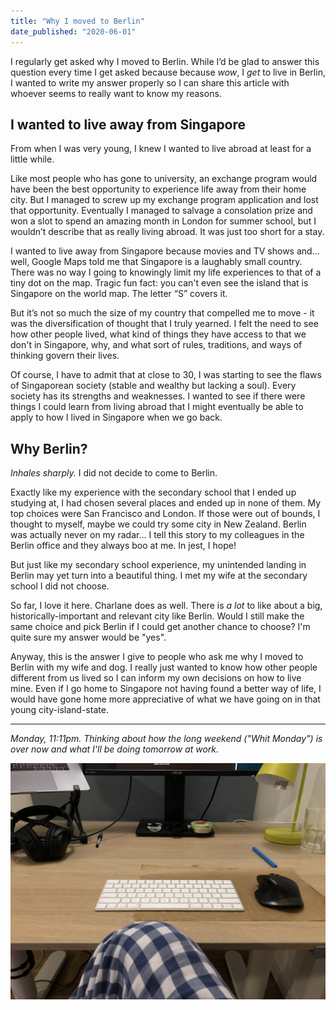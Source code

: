```yaml
---
title: "Why I moved to Berlin"
date_published: "2020-06-01"
---
```


I regularly get asked why I moved to Berlin. While I’d be glad to answer this question every time I get asked because because *wow*, I *get* to live in Berlin, I wanted to write my answer properly so I can share this article with whoever seems to really want to know my reasons.

## I wanted to live away from Singapore
From when I was very young, I knew I wanted to live abroad at least for a little while.

Like most people who has gone to university, an exchange program would have been the best opportunity to experience life away from their home city. But I managed to screw up my exchange program application and lost that opportunity. Eventually I managed to salvage a consolation prize and won a slot to spend an amazing month in London for summer school, but I wouldn’t describe that as really living abroad. It was just too short for a stay.

I wanted to live away from Singapore because movies and TV shows and... well, Google Maps told me that Singapore is a laughably small country. There was no way I going to knowingly limit my life experiences to that of a tiny dot on the map. Tragic fun fact: you can't even see the island that is Singapore on the world map. The letter “S” covers it.

But it’s not so much the size of my country that compelled me to move - it was the diversification of thought that I truly yearned. I felt the need to see how other people lived, what kind of things they have access to that we don't in Singapore, why, and what sort of rules, traditions, and ways of thinking govern their lives.

Of course, I have to admit that at close to 30, I was starting to see the flaws of Singaporean society (stable and wealthy but lacking a soul). Every society has its strengths and weaknesses. I wanted to see if there were things I could learn from living abroad that I might eventually be able to apply to how I lived in Singapore when we go back.

## Why Berlin?
*Inhales sharply.* I did not decide to come to Berlin.

Exactly like my experience with the secondary school that I ended up studying at, I had chosen several places and ended up in none of them. My top choices were San Francisco and London. If those were out of bounds, I thought to myself, maybe we could try some city in New Zealand. Berlin was actually never on my radar… I tell this story to my colleagues in the Berlin office and they always boo at me. In jest, I hope!

But just like my secondary school experience, my unintended landing in Berlin may yet turn into a beautiful thing. I met my wife at the secondary school I did not choose.

So far, I love it here. Charlane does as well. There is *a lot* to like about a big, historically-important and relevant city like Berlin. Would I still make the same choice and pick Berlin if I could get another chance to choose? I'm quite sure my answer would be "yes".

Anyway, this is the answer I give to people who ask me why I moved to Berlin with my wife and dog. I really just wanted to know how other people different from us lived so I can inform my own decisions on how to live mine. Even if I go home to Singapore not having found a better way of life, I would have gone home more appreciative of what we have going on in that young city-island-state.

---

_Monday, 11:11pm. Thinking about how the long weekend ("Whit Monday") is over now and what I'll be doing tomorrow at work._

![what my desk looks like](images/nickang-writing-01-06-2020.JPG)